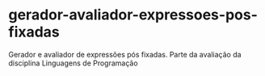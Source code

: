 # gerador-avaliador-expressoes-pos-fixadas
Gerador e avaliador de expressões pós fixadas. Parte da avaliação da disciplina Linguagens de Programação
